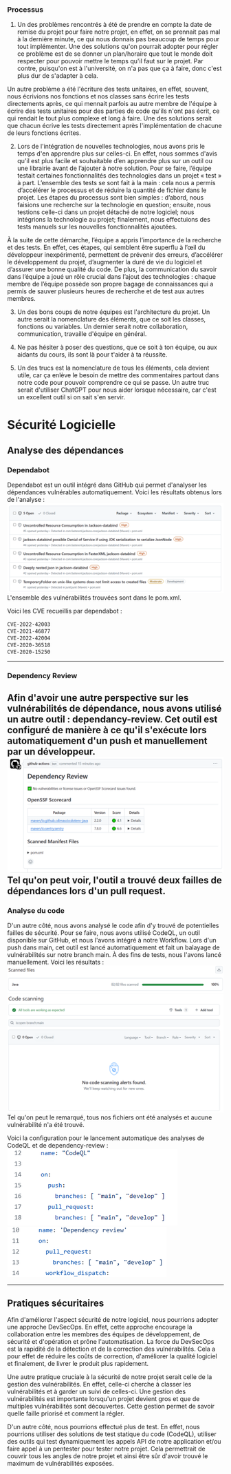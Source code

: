 ### Processus

1) Un des problèmes rencontrés à été de prendre en compte la date de remise du projet pour faire notre projet, en effet, on se prennait pas mal à la dernière minute, ce qui nous donnais pas beaucoup de temps pour tout implémenter. Une des solutions qu'on pourrait adopter pour régler ce problème est de se donner un plan/horaire que tout le monde doit respecter pour pouvoir mettre le temps qu'il faut sur le projet. Par contre, puisqu'on est à l'université, on n'a pas que ça à faire, donc c'est plus dur de s'adapter à cela.

Un autre problème a été l'écriture des tests unitaires, en effet, souvent, nous écrivions nos fonctions et nos classes sans écrire les tests directements après, ce qui mennait parfois au autre membre de l'équipe à écrire des tests unitaires pour des parties de code qu'ils n'ont pas écrit, ce qui rendait le tout plus complexe et long à faire. Une des solutions serait que chacun écrive les tests directement après l'implémentation de chacune de leurs fonctions écrites.

2) Lors de l'intégration de nouvelles technologies, nous avons pris le temps d'en apprendre plus sur celles-ci. En effet, nous sommes d'avis qu'il est plus facile et souhaitable d’en apprendre plus sur un outil ou une librairie avant de l’ajouter à notre solution. Pour se faire, l’équipe testait certaines fonctionnalités des technologies dans un projet « test » à part. L’ensemble des tests se sont fait à la main : cela nous a permis d’accélérer le processus et de réduire la quantité de fichier dans le projet. Les étapes du processus sont bien simples : d’abord, nous faisions une recherche sur la technologie en question; ensuite, nous testions celle-ci dans un projet détaché de notre logiciel; nous intégrions la technologie au projet; finalement, nous effectuions des tests manuels sur les nouvelles fonctionnalités ajoutées.

À la suite de cette démarche, l’équipe a appris l’importance de la recherche et des tests. En effet, ces étapes, qui semblent être superflu à l’œil du développeur inexpérimenté, permettent de prévenir des erreurs, d’accélérer le développement du projet, d’augmenter la duré de vie du logiciel et d’assurer une bonne qualité du code. De plus, la communication du savoir dans l’équipe a joué un rôle crucial dans l’ajout des technologies : chaque membre de l’équipe possède son propre bagage de connaissances qui a permis de sauver plusieurs heures de recherche et de test aux autres membres.

3) Un des bons coups de notre équipes est l'architecture du projet. Un autre serait la nomenclature des éléments, que ce soit les classes, fonctions ou variables. Un dernier serait notre collaboration, communication, travaille d'équipe en général.

4) Ne pas hésiter à poser des questions, que ce soit à ton équipe, ou aux aidants du cours, ils sont là pour t'aider à ta réussite.

5) Un des trucs est la nomenclature de tous les éléments, cela devient utile, car ça enlève le besoin de mettre des commentaires partout dans notre code pour pouvoir comprendre ce qui se passe. Un autre truc serait d'utiliser ChatGPT pour nous aider lorsque nécessaire, car c'est un excellent outil si on sait s'en servir.

# Sécurité Logicielle
## Analyse des dépendances
### Dependabot
Dependabot est un outil intégré dans GitHub qui permet d'analyser les dépendances vulnérables automatiquement.
Voici les résultats obtenus lors de l'analyse :
<br />
<img src="images/dependabot.png">
<br />
L'ensemble des vulnérabilités trouvées sont dans le pom.xml.

Voici les CVE recueillis par dependabot :
```
CVE-2022-42003
CVE-2021-46877
CVE-2022-42004
CVE-2020-36518
CVE-2020-15250
```
---
### Dependency Review
Afin d'avoir une autre perspective sur les vulnérabilités de dépendance, nous avons utilisé
un autre outil : dependancy-review. Cet outil est configuré de manière à ce qu'il s'exécute lors
automatiquement d'un push et manuellement par un développeur.
<br />
<img src="images/dependency-review-findings.png">
<br />
Tel qu'on peut voir, l'outil a trouvé deux failles de dépendances lors d'un pull request.
---
### Analyse du code
D'un autre côté, nous avons analysé le code afin d'y trouvé de potentielles failles
de sécurité. Pour se faire, nous avons utilisé CodeQL, un outil disponible sur GitHub,
et nous l'avons intégré à notre Workflow. Lors d'un push dans main, cet outil est lancé automatiquement
et fait un balayage de vulnérabilités sur notre branch main. À des fins de tests, nous l'avons
lancé manuellement. Voici les résultats :
<br />
<img src="images/file_scanned.png">
<img src="images/scanning.png">
<br />
Tel qu'on peut le remarqué, tous nos fichiers ont été analysés et aucune vulnérabilité
n'a été trouvé.

Voici la configuration pour le lancement automatique des analyses de CodeQL et de
dependency-review :
<br />
<img src="images/workflow-codeql.png"/>
<img src="images/workflow-dependency-review.png"/>

---
## Pratiques sécuritaires
Afin d'améliorer l'aspect sécurité de notre logiciel, nous pourrions adopter une approche
DevSecOps. En effet, cette approche encourage la collaboration entre les membres des équipes de
développement, de sécurité et d'opération et prône l'automatisation. La force du DevSecOps est
la rapidité de la détection et de la correction des vulnérabilités. Cela a pour effet de réduire
les coûts de correction, d'améliorer la qualité logiciel et finalement, de livrer le produit plus
rapidement.

Une autre pratique cruciale à la sécurité de notre projet serait celle de la gestion des vulnérabilités.
En effet, celle-ci cherche à classer les vulnérabilités et à garder un suivi de celles-ci.
Une gestion des vulnérabilités est importante lorsqu'un projet devient gros et que de multiples
vulnérabilités sont découvertes. Cette gestion permet de savoir quelle faille priorisé et comment la régler.

D'un autre côté, nous pourrions effectué plus de test. En effet, nous pourrions utiliser des solutions de
test statique du code (CodeQL), utiliser des outils qui test dynamiquement les appels API de notre application et/ou
faire appel à un pentester pour tester notre projet. Cela permettrait de couvrir tous les angles de notre projet
et ainsi être sûr d'avoir trouvé le maximum de vulnérabilités exposées.
